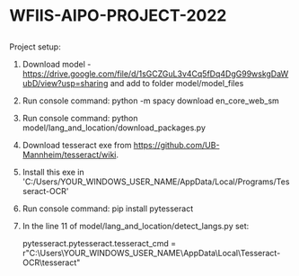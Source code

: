 # WFIIS-AIPO-PROJECT-2022

##
Project setup:
1. Download model - https://drive.google.com/file/d/1sGCZGuL3v4Cq5fDq4DgG99wskgDaWubD/view?usp=sharing and add to folder model/model_files

2. Run console command: python -m spacy download en_core_web_sm

3. Run console command: python model/lang_and_location/download\_packages.py

4. Download tesseract exe from https://github.com/UB-Mannheim/tesseract/wiki.

5. Install this exe in 'C:/Users/YOUR_WINDOWS_USER_NAME/AppData/Local/Programs/Tesseract-OCR'

6. Run console command: pip install pytesseract

7. In the line 11 of model/lang_and_location/detect_langs.py set: 


    pytesseract.pytesseract.tesseract_cmd = r"C:\Users\YOUR_WINDOWS_USER_NAME\AppData\Local\Tesseract-OCR\tesseract"
